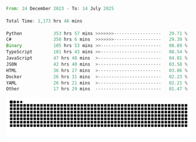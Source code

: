 <!--START_SECTION:waka-->

```rust
From: 24 December 2023 - To: 14 July 2025

Total Time: 1,173 hrs 46 mins

Python            353 hrs 57 mins >>>>>>>------------------   29.71 %
C#                350 hrs 6 mins  >>>>>>>------------------   29.39 %
Binary            105 hrs 53 mins >>-----------------------   08.89 %
TypeScript        101 hrs 43 mins >>-----------------------   08.54 %
JavaScript        47 hrs 48 mins  >------------------------   04.01 %
JSON              42 hrs 40 mins  >------------------------   03.58 %
HTML              36 hrs 27 mins  >------------------------   03.06 %
Docker            26 hrs 31 mins  >------------------------   02.23 %
YAML              26 hrs 21 mins  >------------------------   02.21 %
Other             17 hrs 29 mins  -------------------------   01.47 %
```

<!--END_SECTION:waka-->


<picture>
  <source media="(prefers-color-scheme: dark)" srcset="https://raw.githubusercontent.com/jeerawut97/jeerawut97/output/github-contribution-grid-snake.svg">
  <img alt="github contribution grid snake animation" src="https://raw.githubusercontent.com/jeerawut97/jeerawut97/output/github-contribution-grid-snake.svg">
</picture>
